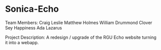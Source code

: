 # Sonica-Echo

Team Members:
Craig Leslie
Matthew Holmes
William Drummond
Clover Sey
Happiness Ada Lazarus


Project Description:
A redesign / upgrade of the RGU Echo website turning it into a webapp.
